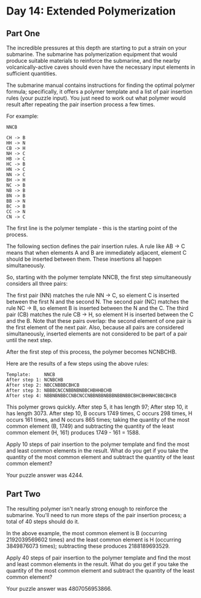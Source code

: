 # Day 14: Extended Polymerization

## Part One

The incredible pressures at this depth are starting to put a strain on your submarine. The submarine has polymerization equipment that would produce suitable materials to reinforce the submarine, and the nearby volcanically-active caves should even have the necessary input elements in sufficient quantities.

The submarine manual contains instructions for finding the optimal polymer formula; specifically, it offers a polymer template and a list of pair insertion rules (your puzzle input). You just need to work out what polymer would result after repeating the pair insertion process a few times.

For example:

```
NNCB

CH -> B
HH -> N
CB -> H
NH -> C
HB -> C
HC -> B
HN -> C
NN -> C
BH -> H
NC -> B
NB -> B
BN -> B
BB -> N
BC -> B
CC -> N
CN -> C
```

The first line is the polymer template - this is the starting point of the process.

The following section defines the pair insertion rules. A rule like AB -> C means that when elements A and B are immediately adjacent, element C should be inserted between them. These insertions all happen simultaneously.

So, starting with the polymer template NNCB, the first step simultaneously considers all three pairs:

The first pair (NN) matches the rule NN -> C, so element C is inserted between the first N and the second N.
The second pair (NC) matches the rule NC -> B, so element B is inserted between the N and the C.
The third pair (CB) matches the rule CB -> H, so element H is inserted between the C and the B.
Note that these pairs overlap: the second element of one pair is the first element of the next pair. Also, because all pairs are considered simultaneously, inserted elements are not considered to be part of a pair until the next step.

After the first step of this process, the polymer becomes NCNBCHB.

Here are the results of a few steps using the above rules:

```
Template:     NNCB
After step 1: NCNBCHB
After step 2: NBCCNBBBCBHCB
After step 3: NBBBCNCCNBBNBNBBCHBHHBCHB
After step 4: NBBNBNBBCCNBCNCCNBBNBBNBBBNBBNBBCBHCBHHNHCBBCBHCB
```

This polymer grows quickly. After step 5, it has length 97; After step 10, it has length 3073. After step 10, B occurs 1749 times, C occurs 298 times, H occurs 161 times, and N occurs 865 times; taking the quantity of the most common element (B, 1749) and subtracting the quantity of the least common element (H, 161) produces 1749 - 161 = 1588.

Apply 10 steps of pair insertion to the polymer template and find the most and least common elements in the result. What do you get if you take the quantity of the most common element and subtract the quantity of the least common element?

Your puzzle answer was 4244.

## Part Two

The resulting polymer isn't nearly strong enough to reinforce the submarine. You'll need to run more steps of the pair insertion process; a total of 40 steps should do it.

In the above example, the most common element is B (occurring 2192039569602 times) and the least common element is H (occurring 3849876073 times); subtracting these produces 2188189693529.

Apply 40 steps of pair insertion to the polymer template and find the most and least common elements in the result. What do you get if you take the quantity of the most common element and subtract the quantity of the least common element?

Your puzzle answer was 4807056953866.